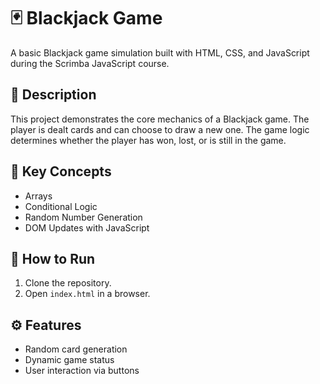 # 🃏 Blackjack Game

A basic Blackjack game simulation built with HTML, CSS, and JavaScript during the Scrimba JavaScript course.

## 📌 Description

This project demonstrates the core mechanics of a Blackjack game. The player is dealt cards and can choose to draw a new one. The game logic determines whether the player has won, lost, or is still in the game.

## 🧠 Key Concepts

- Arrays
- Conditional Logic
- Random Number Generation
- DOM Updates with JavaScript

## 📂 How to Run

1. Clone the repository.
2. Open `index.html` in a browser.

## ⚙️ Features

- Random card generation
- Dynamic game status
- User interaction via buttons
